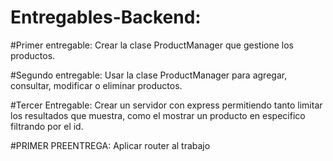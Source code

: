 # Entregables-Backend:

#Primer entregable:
Crear la clase ProductManager que gestione los productos.


#Segundo entregable:
Usar la clase ProductManager para agregar, consultar, modificar o eliminar productos.


#Tercer Entregable:
Crear un servidor con express permitiendo tanto limitar los resultados que muestra, como el mostrar un producto en especifico filtrando por el id.


#PRIMER PREENTREGA:
Aplicar router al trabajo
